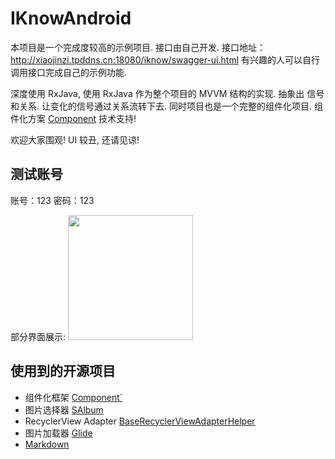 # IKnowAndroid

本项目是一个完成度较高的示例项目. 接口由自己开发. 接口地址：http://xiaojinzi.tpddns.cn:18080/iknow/swagger-ui.html
有兴趣的人可以自行调用接口完成自己的示例功能.

深度使用 RxJava, 使用 RxJava 作为整个项目的 MVVM 结构的实现. 抽象出 信号和关系. 让变化的信号通过关系流转下去. 
同时项目也是一个完整的组件化项目. 组件化方案 [Component](https://github.com/xiaojinzi123/Component) 技术支持!

欢迎大家围观! UI 较丑, 还请见谅!

## 测试账号

账号：123 密码：123

部分界面展示: <img width="200px" src="https://i.loli.net/2019/12/09/ug1A7FWl2NMDwXq.png" />

## 使用到的开源项目

- 组件化框架 [Component`](https://github.com/xiaojinzi123/Component)
- 图片选择器 [SAlbum](https://github.com/SharryChoo/SAlbum)
- RecyclerView Adapter [BaseRecyclerViewAdapterHelper](https://github.com/CymChad/BaseRecyclerViewAdapterHelper)
- 图片加载器 [Glide](https://github.com/bumptech/glide)
- [Markdown](https://github.com/noties/Markwon)
